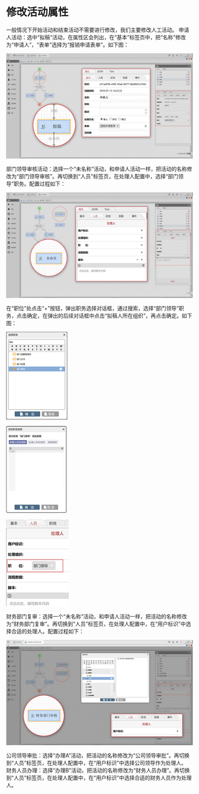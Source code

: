 # 修改活动属性

一般情况下开始活动和结束活动不需要进行修改，我们主要修改人工活动。 申请人活动：选中“拟稿”活动，在属性区会列出，在“基本”标签页中，把“名称”修改为“申请人”，“表单”选择为“报销申请表单”。如下图：

![](../../.gitbook/assets/image%20%28110%29.png)



部门领导审核活动：选择一个“未名称”活动，和申请人活动一样，把活动的名称修改为“部门领导审核”。再切换到“人员”标签页，在处理人配置中，选择“部门领导”职务。配置过程如下：

![](../../.gitbook/assets/image%20%28133%29.png)



在“职位”处点击“+”按钮，弹出职务选择对话框，通过搜索，选择“部门领导”职务，点击确定，在弹出的后续对话框中点击“拟稿人所在组织”，再点击确定。如下图：



![](../../.gitbook/assets/image%20%2879%29.png)

![](../../.gitbook/assets/image%20%28153%29.png)

![](../../.gitbook/assets/image%20%2895%29.png)

财务部门复审：选择一个“未名称”活动，和申请人活动一样，把活动的名称修改为“财务部门复审”。再切换到“人员”标签页，在处理人配置中，在“用户标识”中选择合适的处理人。配置过程如下：

![](../../.gitbook/assets/image%20%28150%29.png)



公司领导审批：选择“办理A”活动，把活动的名称修改为“公司领导审批”。再切换到“人员”标签页，在处理人配置中，在“用户标识”中选择公司领导作为处理人。 财务人员办理：选择“办理B”活动，把活动的名称修改为“财务人员办理”。再切换到“人员”标签页，在处理人配置中，在“用户标识”中选择合适的财务人员作为处理人。











